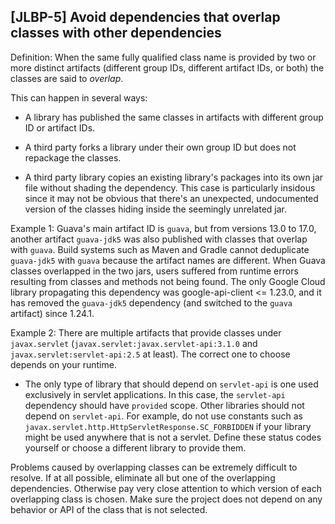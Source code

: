 [JLBP-5] Avoid dependencies that overlap classes with other dependencies
------------------------------------------------------------------------

Definition: When the same fully qualified class name is provided by 
  two or more distinct artifacts (different group IDs, different 
  artifact IDs, or both) the classes are said to *overlap*.

This can happen in several ways:

* A library has published the same classes in
  artifacts with different group ID or artifact IDs.

* A third party forks a library under their own group ID but does not repackage the classes.

* A third party library copies an existing library's packages
into its own jar file without shading the dependency. This case is particularly
insidous since it may not be obvious that there's an unexpected, undocumented
version of the classes hiding inside the seemingly unrelated jar.

Example 1: Guava's main artifact ID is `guava`, but from versions 13.0 to 17.0,
  another artifact `guava-jdk5` was also published with classes that overlap
  with `guava`. Build systems such as Maven and Gradle cannot deduplicate
  `guava-jdk5` with `guava` because the artifact names are different.
  When Guava classes overlapped in the two jars, users suffered from 
  runtime errors resulting from classes and methods not being found.
  The only Google Cloud library propagating
  this dependency was google-api-client <= 1.23.0, and it has removed the
  `guava-jdk5` dependency (and switched to the `guava` artifact) since 1.24.1.

Example 2: There are multiple artifacts that provide classes under
  `javax.servlet` (`javax.servlet:javax.servlet-api:3.1.0` and
  `javax.servlet:servlet-api:2.5` at least). The correct one to choose
  depends on your runtime.
  - The only type of library that should depend on `servlet-api` is 
    one used exclusively in servlet applications. In this case,
    the `servlet-api` dependency should have `provided` scope. Other libraries should
    not depend on `servlet-api`. For example, do not use constants such as 
    `javax.servlet.http.HttpServletResponse.SC_FORBIDDEN` if your library
    might be used anywhere that is not a servlet. Define these status codes 
    yourself or choose a different library to provide them. 
    
Problems caused by overlapping classes can be extremely difficult to resolve.
If at all possible, eliminate all but one of the
overlapping dependencies. Otherwise pay very close attention to which version of 
each overlapping class is chosen. Make sure the project does not depend on any
behavior or API of the class that is not selected.
